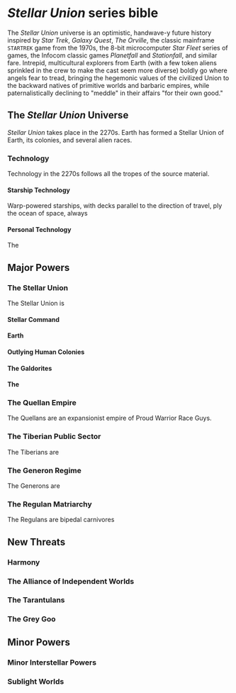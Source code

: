 # *Stellar Union* series bible

The *Stellar Union* universe is an optimistic, handwave-y future history inspired by *Star Trek*, *Galaxy Quest*, *The Orville*,  the classic mainframe `STARTREK` game from the 1970s, the 8-bit microcomputer *Star Fleet* series of games, the Infocom classic games *Planetfall* and *Stationfall*, and similar fare. Intrepid, multicultural explorers from Earth (with a few token aliens sprinkled in the crew to make the cast seem more diverse) boldly go where angels fear to tread, bringing the hegemonic values of the civilized Union to the backward natives of primitive worlds and barbaric empires, while paternalistically declining to "meddle" in their affairs "for their own good."

## The *Stellar Union* Universe

*Stellar Union* takes place in the 2270s. Earth has formed a Stellar Union of Earth, its colonies, and several alien races. 

### Technology
Technology in the 2270s follows all the tropes of the source material. 

#### Starship Technology
Warp-powered starships, with decks parallel to the direction of travel, ply the ocean of space, always 

#### Personal Technology
The 

## Major Powers
### The Stellar Union
The Stellar Union is 

#### Stellar Command
#### Earth
#### Outlying Human Colonies
#### The Galdorites
#### The 

### The Quellan Empire
The Quellans are an expansionist empire of Proud Warrior Race Guys. 

### The Tiberian Public Sector
The Tiberians are 

### The Generon Regime
The Generons are 

### The Regulan Matriarchy
The Regulans are bipedal carnivores 

## New Threats
### Harmony

### The Alliance of Independent Worlds

### The Tarantulans

### The Grey Goo

## Minor Powers
### Minor Interstellar Powers

### Sublight Worlds
<!--stackedit_data:
eyJoaXN0b3J5IjpbLTIxMzgzNDU3NiwtNTQ4OTM1MjA1LDE0Mz
Y4MTczNzMsOTcyNzI0MDc2LDIxMzAxMTYzMCwzNzQzMTM2NTBd
fQ==
-->